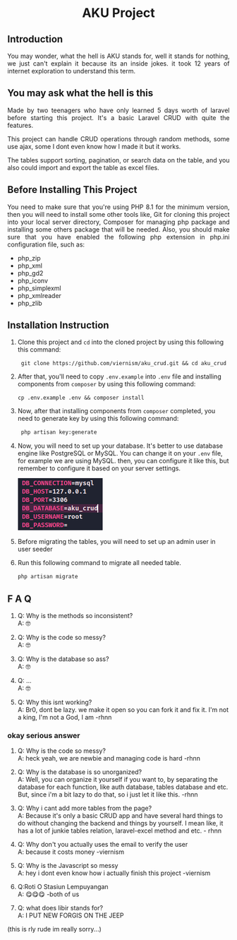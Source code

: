 <h1 align="center">AKU Project</h1>

## Introduction
<p align="justify">
You may wonder, what the hell is AKU stands for, well it stands for
nothing, we just can't explain it because its an inside jokes. it took 12 years of internet exploration to understand this term.

<p align="justify">

</p>
</p>


## You may ask what the hell is this
<p align="justify">
    Made by two teenagers who have only learned 5 days worth of laravel before starting this project. It's a basic Laravel CRUD with quite the features.
    <p align="justify">
    This project can handle CRUD operations through random methods, some use ajax, some I dont even know how I made it but it works.
    </p>
    <p align="justify">
    The tables support sorting, pagination, or search data on the table, and you also could import and export the table as excel files.
    </p>
</p>


## Before Installing This Project

<p align="justify">
    You need to make sure that you're using PHP 8.1 for the minimum version, then you will need to install some other tools like, Git for cloning this project into your local server directory, Composer for managing php package and installing some others package that will be needed. Also, you should make sure that you have enabled the following php extension in php.ini configuration file, such as:
</p>

- php_zip
- php_xml
- php_gd2
- php_iconv
- php_simplexml
- php_xmlreader
- php_zlib

## Installation Instruction

1. Clone this project and `cd` into the cloned project by using this following this command:
   
   ```shell
    git clone https://github.com/viernism/aku_crud.git && cd aku_crud
   ```

2. After that, you'll need to copy `.env.example` into `.env` file and installing components from `composer` by using this following command:

    ```shell
    cp .env.example .env && composer install
    ```

3. Now, after that installing components from `composer` completed, you need to generate key by using this following command:
   
   ```bash
    php artisan key:generate
   ```

4. Now, you will need to set up your database. It's better to use database engine like PostgreSQL or MySQL. You can change it on your `.env` file, for example we are using MySQL. then, you can configure it like this, but remember to configure it based on your server settings.

    <img src="https://raw.githubusercontent.com/rhnnnn/mulmed-sheet/main/Screenshot_20230417_103526.png">


5. Before migrating the tables, you will need to set up an admin user in user seeder


6. Run this following command to migrate all needed table.
   
   ```bash
   php artisan migrate
   ```

## F A Q

1.  Q: Why is the methods so inconsistent?
    <br>A: 🤓
    
2.  Q: Why is the code so messy?
    <br>A: 🤓

3.  Q: Why is the database so ass?
    <br>A: 🤓

4.  Q: ...
    <br>A: 🤓

5. Q: Why this isnt working?
    <br>A: Br0, dont be lazy. we make it open so you can fork it and fix it. I'm not a king, I'm not a God, I am -rhnn

### okay serious answer

1. Q: Why is the code so messy?
    <br>A: heck yeah, we are newbie and managing code is hard -rhnn

2. Q: Why is the database is so unorganized?
    <br>A: Well, you can organize it yourself if you want to, by separating the database for each function, like auth database, tables database and etc. But, since i'm a bit lazy to do that, so i just let it like this. -rhnn

3. Q: Why i cant add more tables from the page?
    <br>A: Because it's only a basic CRUD app and have several hard things to do without changing the backend and things by yourself. I mean like, it has a lot of junkie tables relation, laravel-excel method and etc. - rhnn

4.  Q: Why don't you actually uses the email to verify the user
    <br>A: because it costs money -viernism

5.  Q: Why is the Javascript so messy
    <br>A: hey i dont even know how i actually finish this project -viernism

6.  Q:Roti O Stasiun Lempuyangan
    <br>A: 😋😋😋 -both of us

7.  Q: what does libir stands for?
    <br>A: I PUT NEW FORGIS ON THE JEEP


(this is rly rude im really sorry...)
